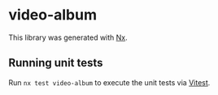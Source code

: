 # video-album

This library was generated with [Nx](https://nx.dev).

## Running unit tests

Run `nx test video-album` to execute the unit tests via [Vitest](https://vitest.dev/).
